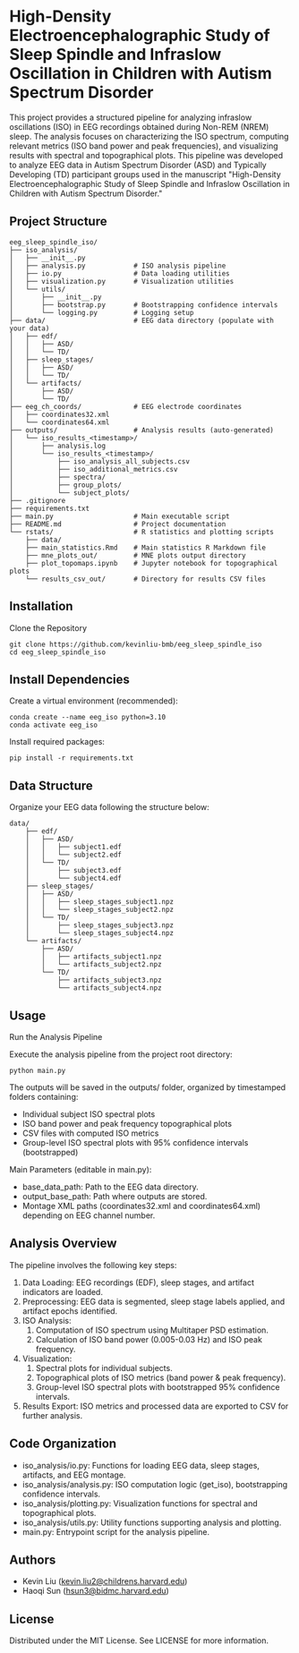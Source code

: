 # High-Density Electroencephalographic Study of Sleep Spindle and Infraslow Oscillation in Children with Autism Spectrum Disorder

This project provides a structured pipeline for analyzing infraslow oscillations (ISO) in EEG recordings obtained during Non-REM (NREM) sleep. The analysis focuses on characterizing the ISO spectrum, computing relevant metrics (ISO band power and peak frequencies), and visualizing results with spectral and topographical plots. This pipeline was developed to analyze EEG data in Autism Spectrum Disorder (ASD) and Typically Developing (TD) participant groups used in the manuscript "High-Density Electroencephalographic Study of Sleep Spindle and Infraslow Oscillation in Children with Autism Spectrum Disorder."

## Project Structure

```{txt}
eeg_sleep_spindle_iso/
├── iso_analysis/
│   ├── __init__.py
│   ├── analysis.py            # ISO analysis pipeline
│   ├── io.py                  # Data loading utilities
│   ├── visualization.py       # Visualization utilities
│   └── utils/
│       ├── __init__.py
│       ├── bootstrap.py       # Bootstrapping confidence intervals
│       └── logging.py         # Logging setup
├── data/                      # EEG data directory (populate with your data)
│   ├── edf/
│   │   ├── ASD/
│   │   └── TD/
│   ├── sleep_stages/
│   │   ├── ASD/
│   │   └── TD/
│   └── artifacts/
│       ├── ASD/
│       └── TD/
├── eeg_ch_coords/             # EEG electrode coordinates
│   ├── coordinates32.xml
│   └── coordinates64.xml
├── outputs/                   # Analysis results (auto-generated)
│   └── iso_results_<timestamp>/
│       ├── analysis.log
│       └── iso_results_<timestamp>/
│           ├── iso_analysis_all_subjects.csv
│           ├── iso_additional_metrics.csv
│           ├── spectra/
│           ├── group_plots/
│           └── subject_plots/
├── .gitignore
├── requirements.txt
├── main.py                    # Main executable script
├── README.md                  # Project documentation
└── rstats/                    # R statistics and plotting scripts
    ├── data/
    ├── main_statistics.Rmd    # Main statistics R Markdown file
    ├── mne_plots_out/         # MNE plots output directory
    ├── plot_topomaps.ipynb    # Jupyter notebook for topographical plots
    └── results_csv_out/       # Directory for results CSV files
```

## Installation

Clone the Repository

```{bash}
git clone https://github.com/kevinliu-bmb/eeg_sleep_spindle_iso
cd eeg_sleep_spindle_iso
```

## Install Dependencies

Create a virtual environment (recommended):

```{bash}
conda create --name eeg_iso python=3.10
conda activate eeg_iso
```

Install required packages:

```{bash}
pip install -r requirements.txt
```

## Data Structure

Organize your EEG data following the structure below:

```{txt}
data/
    ├── edf/
    │   ├── ASD/
    │   │   ├── subject1.edf
    │   │   └── subject2.edf
    │   └── TD/
    │       ├── subject3.edf
    │       └── subject4.edf
    ├── sleep_stages/
    │   ├── ASD/
    │   │   ├── sleep_stages_subject1.npz
    │   │   └── sleep_stages_subject2.npz
    │   └── TD/
    │       ├── sleep_stages_subject3.npz
    │       └── sleep_stages_subject4.npz
    └── artifacts/
        ├── ASD/
        │   ├── artifacts_subject1.npz
        │   └── artifacts_subject2.npz
        └── TD/
            ├── artifacts_subject3.npz
            └── artifacts_subject4.npz
```

## Usage

Run the Analysis Pipeline

Execute the analysis pipeline from the project root directory:

```{bash}
python main.py
```

The outputs will be saved in the outputs/ folder, organized by timestamped folders containing:

- Individual subject ISO spectral plots
- ISO band power and peak frequency topographical plots
- CSV files with computed ISO metrics
- Group-level ISO spectral plots with 95% confidence intervals (bootstrapped)

Main Parameters (editable in main.py):

- base_data_path: Path to the EEG data directory.
- output_base_path: Path where outputs are stored.
- Montage XML paths (coordinates32.xml and coordinates64.xml) depending on EEG channel number.

## Analysis Overview

The pipeline involves the following key steps:

 1. Data Loading: EEG recordings (EDF), sleep stages, and artifact indicators are loaded.
 2. Preprocessing: EEG data is segmented, sleep stage labels applied, and artifact epochs identified.
 3. ISO Analysis:
    1. Computation of ISO spectrum using Multitaper PSD estimation.
    2. Calculation of ISO band power (0.005-0.03 Hz) and ISO peak frequency.
 4. Visualization:
    1. Spectral plots for individual subjects.
    2. Topographical plots of ISO metrics (band power & peak frequency).
    3. Group-level ISO spectral plots with bootstrapped 95% confidence intervals.
 5. Results Export: ISO metrics and processed data are exported to CSV for further analysis.

## Code Organization

- iso_analysis/io.py: Functions for loading EEG data, sleep stages, artifacts, and EEG montage.
- iso_analysis/analysis.py: ISO computation logic (get_iso), bootstrapping confidence intervals.
- iso_analysis/plotting.py: Visualization functions for spectral and topographical plots.
- iso_analysis/utils.py: Utility functions supporting analysis and plotting.
- main.py: Entrypoint script for the analysis pipeline.

## Authors

- Kevin Liu (<kevin.liu2@childrens.harvard.edu>)
- Haoqi Sun (<hsun3@bidmc.harvard.edu>)

## License

Distributed under the MIT License. See LICENSE for more information.
